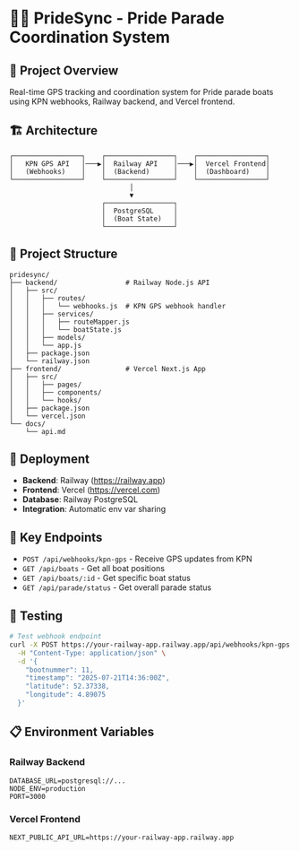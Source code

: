 # 🏳️‍🌈 PrideSync - Pride Parade Coordination System

## 🎯 **Project Overview**

Real-time GPS tracking and coordination system for Pride parade boats using KPN webhooks, Railway backend, and Vercel frontend.

## 🏗️ **Architecture**

```
┌─────────────────┐    ┌─────────────────┐    ┌─────────────────┐
│   KPN GPS API   │───▶│  Railway API    │───▶│  Vercel Frontend│
│   (Webhooks)    │    │  (Backend)      │    │  (Dashboard)    │
└─────────────────┘    └─────────────────┘    └─────────────────┘
                              │
                              ▼
                       ┌─────────────────┐
                       │  PostgreSQL     │
                       │  (Boat State)   │
                       └─────────────────┘
```

## 📁 **Project Structure**

```
pridesync/
├── backend/                 # Railway Node.js API
│   ├── src/
│   │   ├── routes/
│   │   │   └── webhooks.js  # KPN GPS webhook handler
│   │   ├── services/
│   │   │   ├── routeMapper.js
│   │   │   └── boatState.js
│   │   ├── models/
│   │   └── app.js
│   ├── package.json
│   └── railway.json
├── frontend/                # Vercel Next.js App
│   ├── src/
│   │   ├── pages/
│   │   ├── components/
│   │   └── hooks/
│   ├── package.json
│   └── vercel.json
└── docs/
    └── api.md
```

## 🚀 **Deployment**

- **Backend**: Railway (https://railway.app)
- **Frontend**: Vercel (https://vercel.com)
- **Database**: Railway PostgreSQL
- **Integration**: Automatic env var sharing

## 🔗 **Key Endpoints**

- `POST /api/webhooks/kpn-gps` - Receive GPS updates from KPN
- `GET /api/boats` - Get all boat positions
- `GET /api/boats/:id` - Get specific boat status
- `GET /api/parade/status` - Get overall parade status

## 🧪 **Testing**

```bash
# Test webhook endpoint
curl -X POST https://your-railway-app.railway.app/api/webhooks/kpn-gps \
  -H "Content-Type: application/json" \
  -d '{
    "bootnummer": 11,
    "timestamp": "2025-07-21T14:36:00Z",
    "latitude": 52.37338,
    "longitude": 4.89075
  }'
```

## 📋 **Environment Variables**

### Railway Backend
```
DATABASE_URL=postgresql://...
NODE_ENV=production
PORT=3000
```

### Vercel Frontend
```
NEXT_PUBLIC_API_URL=https://your-railway-app.railway.app
```
